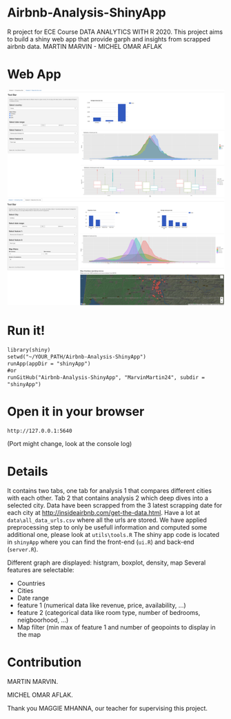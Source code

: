 # Airbnb-Analysis-ShinyApp
R project for ECE Course DATA ANALYTICS WITH R 2020.
This project aims to build a shiny web app that provide garph and insights from scrapped airbnb data.
MARTIN MARVIN - MICHEL OMAR AFLAK


# Web App
![alt text](data/screenshots/tab1.png "Tab1")
![alt text](data/screenshots/tab2.png "Tab2")

# Run it!
```
library(shiny)
setwd("~/YOUR_PATH/Airbnb-Analysis-ShinyApp")
runApp(appDir = "shinyApp")
#or 
runGitHub("Airbnb-Analysis-ShinyApp", "MarvinMartin24", subdir = "shinyApp")
```
# Open it in your browser

````
http://127.0.0.1:5640
```` 
(Port might change, look at the console log)

# Details

It contains two tabs, one tab for analysis 1 that compares different cities with each other. Tab
2 that contains analysis 2 which deep dives into a selected city.
Data have been scrapped from the 3 latest scrapping date for each city at http://insideairbnb.com/get-the-data.html.
Have a lot at `data\all_data_urls.csv` where all the urls are stored.
We have applied preprocessing step to only be usefull information and computed some additional one, please look at `utils\tools.R`
The shiny app code is located in `shinyApp` where you can find the front-end (`ui.R`) and back-end (`server.R`).

Different graph are displayed: histgram, boxplot, density, map
Several features are selectable: 
  * Countries
  * Cities
  * Date range
  * feature 1 (numerical data like revenue, price, availability, ...)
  * feature 2 (categorical data like room type, number of bedrooms, neigboorhood, ...)
  * Map filter (min max of feature 1 and number of geopoints to display in the map

# Contribution
MARTIN MARVIN.

MICHEL OMAR AFLAK.

Thank you MAGGIE MHANNA, our teacher for supervising this project.
